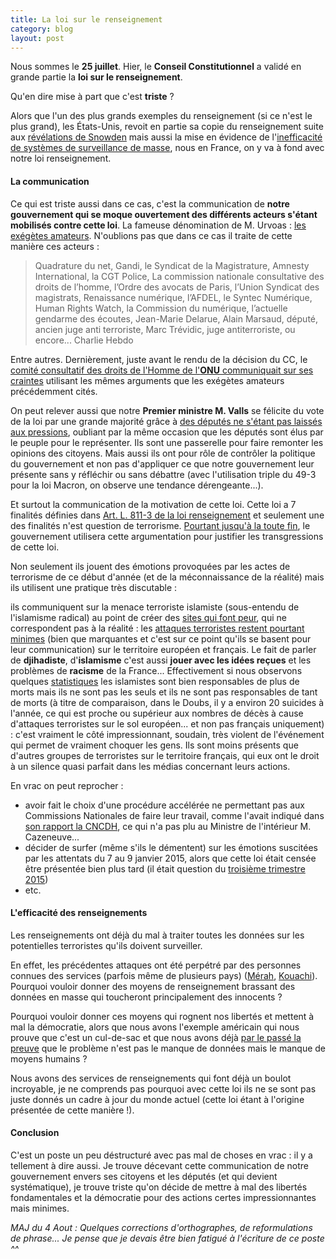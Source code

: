 ```yaml
---
title: La loi sur le renseignement
category: blog
layout: post
---
```


Nous sommes le **25 juillet**. Hier, le **Conseil Constitutionnel** a validé en grande partie la **loi sur le renseignement**.

Qu'en dire mise à part que c'est **triste** ?

Alors que l'un des plus grands exemples du renseignement (si ce n'est le plus grand), les États-Unis, revoit en partie sa copie du renseignement suite aux [révélations de Snowden](https://fr.wikipedia.org/wiki/R%C3%A9v%C3%A9lations_d'Edward_Snowden) mais aussi la mise en évidence de l'[inefficacité de systèmes de surveillance de masse](https://www.newamerica.org/international-security/do-nsas-bulk-surveillance-programs-stop-terrorists), nous en France, on y va à fond avec notre loi renseignement.

#### La communication

Ce qui est triste aussi dans ce cas, c'est la communication de **notre gouvernement qui se moque ouvertement des différents acteurs s'étant mobilisés contre cette loi**. La fameuse dénomination de M. Urvoas : [les exégètes amateurs](http://www.nextinpact.com/news/93746-loi-renseignement-urvoas-sen-prend-a-amateurisme-et-mauvaise-foi-opposants.htm). N'oublions pas que dans ce cas il traite de cette manière ces acteurs :
> Quadrature du net, Gandi, le Syndicat de la Magistrature, Amnesty International, la CGT Police, La commission nationale consultative des droits de l’homme, l’Ordre des avocats de Paris, l’Union Syndicat des magistrats, Renaissance numérique, l’AFDEL, le Syntec Numérique, Human Rights Watch, la Commission du numérique, l’actuelle gendarme des écoutes, Jean-Marie Delarue, Alain Marsaud, député, ancien juge anti terroriste, Marc Trévidic, juge antiterroriste, ou encore... Charlie Hebdo

Entre autres. Dernièrement, juste avant le rendu de la décision du CC, le [comité consultatif des droits de l'Homme de l'**ONU** communiquait sur ses craintes](http://www.nextinpact.com/news/95920-l-onu-preoccupee-par-loi-sur-renseignement-et-celle-sur-terrorisme.htm) utilisant les mêmes arguments que les exégètes amateurs précédemment cités.

On peut relever aussi que notre **Premier ministre M. Valls** se félicite du vote de la loi par une grande majorité grâce à [des députés ne s'étant pas laissés aux pressions](http://www.dailymotion.com/video/x2p6w7b), oubliant par la même occasion que les députés sont élus par le peuple pour le représenter. Ils sont une passerelle pour faire remonter les opinions des citoyens. Mais aussi ils ont pour rôle de contrôler la politique du gouvernement et non pas d'appliquer ce que notre gouvernement leur présente sans y réfléchir ou sans débattre (avec l'utilisation triple du 49-3 pour la loi Macron, on observe une tendance dérengeante...).

Et surtout la communication de la motivation de cette loi. Cette loi a 7 finalités définies dans [Art. L. 811-3 de la loi renseignement](http://www.assemblee-nationale.fr/14/ta/ta0542.asp) et seulement une des finalités n'est question de terrorisme. [Pourtant jusqu'à la toute fin](http://www.numerama.com/magazine/33777-boites-noires-comment-le-gouvernement-a-convaincu-les-sages.html ), le gouvernement utilisera cette argumentation pour justifier les transgressions de cette loi.

Non seulement ils jouent des émotions provoquées par les actes de terrorisme de ce début d'année (et de la méconnaissance de la réalité) mais ils utilisent une pratique très discutable :

ils communiquent sur la menace terroriste islamiste (sous-entendu de l'islamisme radical) au point de créer des [sites qui font peur](http://www.stop-djihadisme.gouv.fr), qui ne correspondent pas à la réalité : les [attaques terroristes restent pourtant minimes](http://www.letemps.ch/Page/Uuid/9b7ad61a-982f-11e4-a324-342caa6c994c/7_cl%C3%A9s_pour_comprendre_le_terrorisme_en_France_depuis_40_ans) (bien que marquantes et c'est sur ce point qu'ils se basent pour leur communication) sur le territoire européen et français. Le fait de parler de **djihadiste**, d'**islamisme** c'est aussi **jouer avec les idées reçues** et les problèmes de **racisme** de la France... Effectivement si nous observons quelques [statistiques](http://tempsreel.nouvelobs.com/societe/20150224.OBS3225/les-terroristes-sont-tous-islamistes-des-chiffres-pour-relativiser.html) les islamistes sont bien responsables de plus de morts mais ils ne sont pas les seuls et ils ne sont pas responsables de tant de morts (à titre de comparaison, dans le Doubs, il y  a environ 20 suicides à l'année, ce qui est proche ou supérieur aux nombres de décès à cause d'attaques terroristes sur le sol européen... et non pas français uniquement) : c'est vraiment le côté impressionnant, soudain, très violent de l'événement qui permet de vraiment choquer les gens. Ils sont moins présents que d'autres groupes de terroristes sur le territoire français, qui eux ont le droit à un silence quasi parfait dans les médias concernant leurs actions.

En vrac on peut reprocher :

* avoir fait le choix d'une procédure accélérée ne permettant pas aux Commissions Nationales de faire leur travail, comme l'avait indiqué dans [son rapport la CNCDH](http://www.nextinpact.com/news/93947-loi-renseignement-bernard-cazeneuve-repond-a-cncdh-repondons-a-bernard-cazeneuve.htm), ce qui n'a pas plu au Ministre de l'intérieur M. Cazeneuve...
* décider de surfer (même s'ils le démentent) sur les émotions suscitées par les attentats du 7 au 9 janvier 2015, alors que cette loi était censée être présentée bien plus tard (il était question du [troisième trimestre 2015](http://www.lopinion.fr/22-janvier-2015/jean-jacques-urvoas-devoile-grandes-lignes-projet-loi-renseignement-20591))
* etc.

#### L'efficacité des renseignements

Les renseignements ont déjà du mal à traiter toutes les données sur les potentielles terroristes qu'ils doivent surveiller.

En effet, les précédentes attaques ont été perpétré par des personnes connues des services (parfois même de plusieurs pays) ([Mérah](http://www.slate.fr/france/69273/mohamed-merah-repere-dcri-2006-pas-autoradicalisation), [Kouachi](http://www.lepoint.fr/editos-du-point/jean-guisnel/pourquoi-manuel-valls-a-t-il-bloque-des-ecoutes-sur-le-clan-kouachi-14-01-2015-1896339_53.php)). Pourquoi vouloir donner des moyens de renseignement brassant des données en masse qui toucheront principalement des innocents ?

Pourquoi vouloir donner ces moyens qui rognent nos libertés et mettent à mal la démocratie, alors que nous avons l'exemple américain qui nous prouve que c'est un cul-de-sac et que nous avons déjà [par le passé la preuve](http://www.capital.fr/a-la-une/actualites/la-trajectoire-des-kouachi-montre-les-limites-du-renseignement-1003514) que le problème n'est pas le manque de données mais le manque de moyens humains ?

Nous avons des services de renseignements qui font déjà un boulot incroyable, je ne comprends pas pourquoi avec cette loi ils ne se sont pas juste donnés un cadre à jour du monde actuel (cette loi étant à l'origine présentée de cette manière !).

#### Conclusion

C'est un poste un peu déstructuré avec pas mal de choses en vrac : il y a tellement à dire aussi. Je trouve décevant cette communication de notre gouvernement envers ses citoyens et les députés (et qui devient systématique), je trouve triste qu'on décide de mettre à mal des libertés fondamentales et la démocratie pour des actions certes impressionnantes mais minimes.

*MAJ du 4 Aout : Quelques corrections d'orthographes, de reformulations de phrase... Je pense que je devais être bien fatigué à l'écriture de ce poste ^^*
